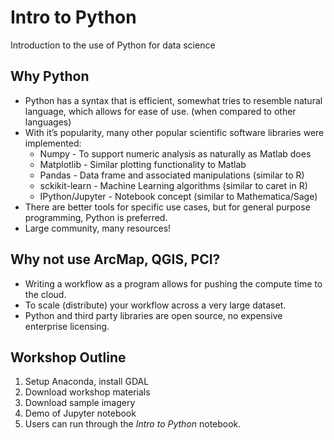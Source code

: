 # Intro to Python

Introduction to the use of Python for data science



## Why Python

* Python has a syntax that is efficient, somewhat tries to resemble natural language, which allows for ease of use. (when compared to other languages)
* With it’s popularity, many other popular scientific software libraries were implemented:
  * Numpy - To support numeric analysis as naturally as Matlab does
  * Matplotlib - Similar plotting functionality to Matlab
  * Pandas - Data frame and associated manipulations (similar to R)
  * sckikit-learn - Machine Learning algorithms (similar to caret in R)
  * IPython/Jupyter - Notebook concept (similar to Mathematica/Sage)
* There are better tools for specific use cases, but for general purpose programming, Python is preferred.
* Large community, many resources!



## Why not use ArcMap, QGIS, PCI?

* Writing a workflow as a program allows for pushing the compute time to the cloud.
* To scale (distribute) your workflow across a very large dataset. 
* Python and third party libraries are open source, no expensive enterprise licensing. 



## Workshop Outline

1. Setup Anaconda, install GDAL
2. Download workshop materials
3. Download sample imagery
4. Demo of Jupyter notebook
5. Users can run through the *Intro to Python* notebook.